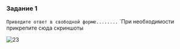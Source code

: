 ### Задание 1

`Приведите ответ в свободной форме........`
`При необходимости прикрепитe сюда скриншоты

![23](https://user-images.githubusercontent.com/126493876/224323548-d704ca32-e8c1-4eae-b3bd-1c8fbd4db649.png)

